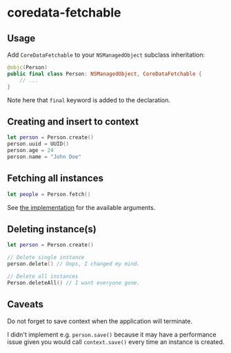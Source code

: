 # coredata-fetchable

## Usage

Add `CoreDataFetchable` to your `NSManagedObject` subclass inheritation:

```swift
@objc(Person)
public final class Person: NSManagedObject, CoreDataFetchable {
    // ...
}
```

Note here that `final` keyword is added to the declaration.

## Creating and insert to context

```swift
let person = Person.create()
person.uuid = UUID()
person.age = 24
person.name = "John Doe"
```

## Fetching all instances

```swift
let people = Person.fetch()
```

See [the implementation](https://github.com/tatsuky/coredata-fetchable/blob/master/CoreDataFetchable.swift) for the available arguments.

## Deleting instance(s)

```swift
let person = Person.create()

// Delete single instance
person.delete() // Oops, I changed my mind.

// Delete all instances
Person.deleteAll() // I want everyone gone.
```

## Caveats

Do not forget to save context when the application will terminate.

I didn't implement e.g. `person.save()` because it may have a performance issue given you would call `context.save()` every time an instance is created.
